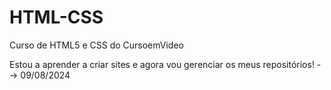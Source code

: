 # HTML-CSS
 Curso de HTML5 e CSS do CursoemVideo

 Estou a aprender a criar sites e agora vou gerenciar os meus repositórios! --> 09/08/2024
